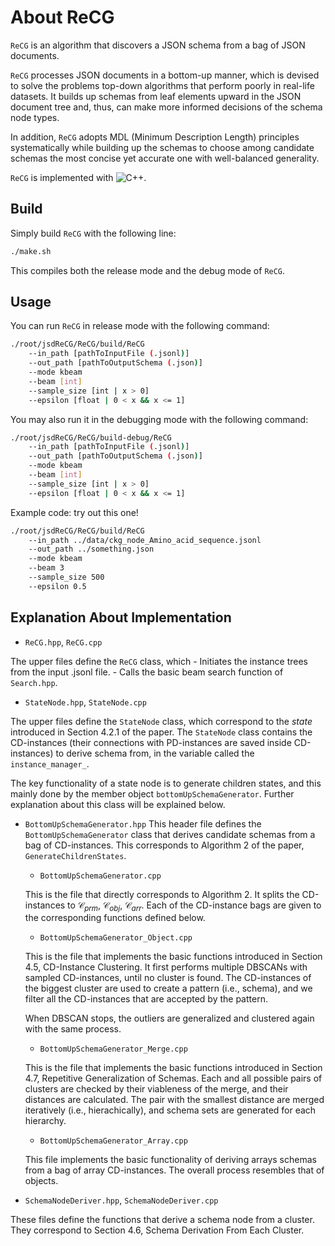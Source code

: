 # About ReCG

`ReCG` is an algorithm that discovers a JSON schema from a bag of JSON documents.

`ReCG` processes JSON documents in a bottom-up manner, which is devised to solve the problems top-down algorithms that perform poorly in real-life datasets.
It builds up schemas from leaf elements upward in the JSON document tree and, thus, can make more informed decisions of the schema node types.

In addition, `ReCG` adopts MDL (Minimum Description Length) principles systematically while building up the schemas to choose among candidate schemas the most concise yet accurate one with well-balanced generality.

`ReCG` is implemented with ![C++](https://img.shields.io/badge/c++-%2300599C.svg?style=for-the-badge&logo=c%2B%2B&logoColor=white).


## Build

Simply build `ReCG` with the following line:
```bash
./make.sh
```

This compiles both the release mode and the debug mode of `ReCG`.

## Usage

You can run `ReCG` in release mode with the following command:
```bash
./root/jsdReCG/ReCG/build/ReCG
    --in_path [pathToInputFile (.jsonl)]
    --out_path [pathToOutputSchema (.json)]
    --mode kbeam
    --beam [int]
    --sample_size [int | x > 0]
    --epsilon [float | 0 < x && x <= 1]
```

You may also run it in the debugging mode with the following command:
```bash
./root/jsdReCG/ReCG/build-debug/ReCG
    --in_path [pathToInputFile (.jsonl)]
    --out_path [pathToOutputSchema (.json)]
    --mode kbeam
    --beam [int]
    --sample_size [int | x > 0]
    --epsilon [float | 0 < x && x <= 1]
```

Example code: try out this one!

```bash
./root/jsdReCG/ReCG/build/ReCG
    --in_path ../data/ckg_node_Amino_acid_sequence.jsonl 
    --out_path ../something.json 
    --mode kbeam 
    --beam 3 
    --sample_size 500 
    --epsilon 0.5
```

## Explanation About Implementation


- `ReCG.hpp`, `ReCG.cpp`

The upper files define the `ReCG` class, which
    - Initiates the instance trees from the input .jsonl file.
    - Calls the basic beam search function of `Search.hpp`.


- `StateNode.hpp`, `StateNode.cpp`

The upper files define the `StateNode` class, which correspond to the $state$ introduced in Section 4.2.1 of the paper.
The `StateNode` class contains the CD-instances (their connections with PD-instances are saved inside CD-instances) to derive schema from, in the variable called the `instance_manager_`.

The key functionality of a state node is to generate children states, and this mainly done by the member object `bottomUpSchemaGenerator`.
Further explanation about this class will be explained below.

- `BottomUpSchemaGenerator.hpp`
This header file defines the `BottomUpSchemaGenerator` class that derives candidate schemas from a bag of CD-instances.
This corresponds to Algorithm 2 of the paper, `GenerateChildrenStates`.

    - `BottomUpSchemaGenerator.cpp`

    This is the file that directly corresponds to Algorithm 2.
    It splits the CD-instances to $\mathcal{C}_{prm}$, $\mathcal{C}_{obj}$, $\mathcal{C}_{arr}$.
    Each of the CD-instance bags are given to the corresponding functions defined below.

    - `BottomUpSchemaGenerator_Object.cpp`

    This is the file that implements the basic functions introduced in Section 4.5, CD-Instance Clustering.
    It first performs multiple DBSCANs with sampled CD-instances, until no cluster is found.
    The CD-instances of the biggest cluster are used to create a pattern (i.e., schema), and we filter all the CD-instances that are accepted by the pattern.

    When DBSCAN stops, the outliers are generalized and clustered again with the same process. 
    
    - `BottomUpSchemaGenerator_Merge.cpp`

    This is the file that implements the basic functions introduced in Section 4.7, Repetitive Generalization of Schemas.
    Each and all possible pairs of clusters are checked by their viableness of the merge, and their distances are calculated.
    The pair with the smallest distance are merged iteratively (i.e., hierachically), and schema sets are generated for each hierarchy.

    - `BottomUpSchemaGenerator_Array.cpp`

    This file implements the basic functionality of deriving arrays schemas from a bag of array CD-instances.
    The overall process resembles that of objects.

    
- `SchemaNodeDeriver.hpp`, `SchemaNodeDeriver.cpp`
    
These files define the functions that derive a schema node from a cluster.
They correspond to Section 4.6, Schema Derivation From Each Cluster.
